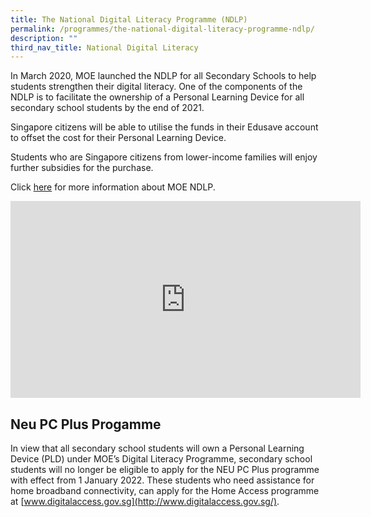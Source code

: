 ```yaml
---
title: The National Digital Literacy Programme (NDLP)
permalink: /programmes/the-national-digital-literacy-programme-ndlp/
description: ""
third_nav_title: National Digital Literacy
---
```

In March 2020, MOE launched the NDLP for all Secondary Schools to help students strengthen their digital literacy. One of the components of the NDLP is to facilitate the ownership of a Personal Learning Device for all secondary school students by the end of 2021.

Singapore citizens will be able to utilise the funds in their Edusave account to offset the cost for their Personal Learning Device.

Students who are Singapore citizens from lower-income families will enjoy further subsidies for the purchase. 

Click [here](https://www.moe.gov.sg/microsites/cos2020/refreshing-our-curriculum/strengthen-digital-literacy.html) for more information about MOE NDLP. 

<iframe width="560" height="315" align="center" src="https://www.youtube.com/embed/Qgf76jrMEkQ" title="NDLP Trailer" frameborder="0" allow="accelerometer; autoplay; clipboard-write; encrypted-media; gyroscope; picture-in-picture" allowfullscreen></iframe>


Neu PC Plus Progamme
--------------------

In view that all secondary school students will own a Personal Learning Device (PLD) under MOE’s Digital Literacy Programme, secondary school students will no longer be eligible to apply for the NEU PC Plus programme with effect from 1 January 2022. These students who need assistance for home broadband connectivity, can apply for the Home Access programme at [www.digitalaccess.gov.sg](http://www.digitalaccess.gov.sg/).